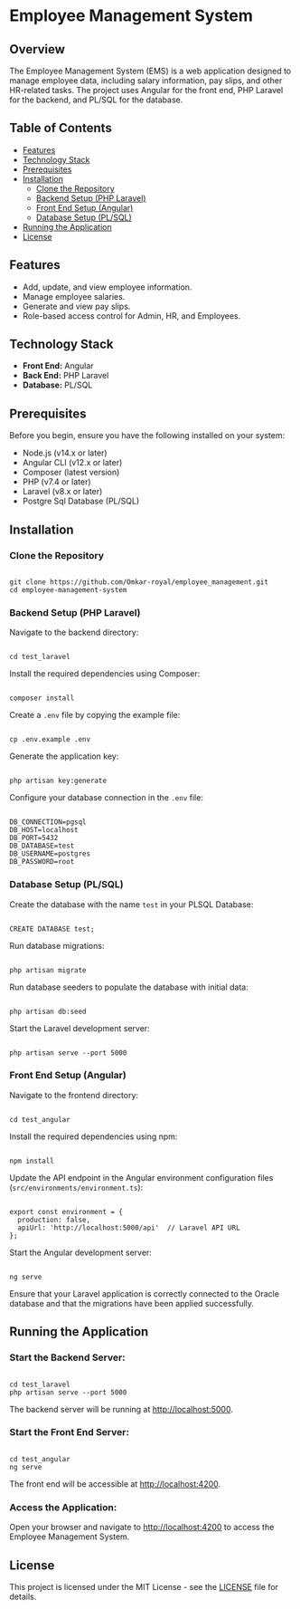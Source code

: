 <h1>Employee Management System</h1>

<h2>Overview</h2>
<p>The Employee Management System (EMS) is a web application designed to manage employee data, including salary information, pay slips, and other HR-related tasks. The project uses Angular for the front end, PHP Laravel for the backend, and PL/SQL for the database.</p>

<h2>Table of Contents</h2>
<ul>
    <li><a href="#features">Features</a></li>
    <li><a href="#technology-stack">Technology Stack</a></li>
    <li><a href="#prerequisites">Prerequisites</a></li>
    <li><a href="#installation">Installation</a>
        <ul>
            <li><a href="#clone-the-repository">Clone the Repository</a></li>
            <li><a href="#backend-setup-php-laravel">Backend Setup (PHP Laravel)</a></li>
            <li><a href="#front-end-setup-angular">Front End Setup (Angular)</a></li>
            <li><a href="#database-setup-plsql">Database Setup (PL/SQL)</a></li>
        </ul>
    </li>
    <li><a href="#running-the-application">Running the Application</a></li>
    <li><a href="#license">License</a></li>
</ul>

<h2 id="features">Features</h2>
<ul>
    <li>Add, update, and view employee information.</li>
    <li>Manage employee salaries.</li>
    <li>Generate and view pay slips.</li>
    <li>Role-based access control for Admin, HR, and Employees.</li>
</ul>

<h2 id="technology-stack">Technology Stack</h2>
<ul>
    <li><strong>Front End:</strong> Angular</li>
    <li><strong>Back End:</strong> PHP Laravel</li>
    <li><strong>Database:</strong> PL/SQL</li>
</ul>

<h2 id="prerequisites">Prerequisites</h2>
<p>Before you begin, ensure you have the following installed on your system:</p>
<ul>
    <li>Node.js (v14.x or later)</li>
    <li>Angular CLI (v12.x or later)</li>
    <li>Composer (latest version)</li>
    <li>PHP (v7.4 or later)</li>
    <li>Laravel (v8.x or later)</li>
    <li>Postgre Sql Database (PL/SQL)</li>
</ul>

<h2 id="installation">Installation</h2>

<h3 id="clone-the-repository">Clone the Repository</h3>
<pre><code>
git clone https://github.com/Omkar-royal/employee_management.git
cd employee-management-system
</code></pre>

<h3 id="backend-setup-php-laravel">Backend Setup (PHP Laravel)</h3>
<p>Navigate to the backend directory:</p>
<pre><code>
cd test_laravel
</code></pre>

<p>Install the required dependencies using Composer:</p>
<pre><code>
composer install
</code></pre>

<p>Create a <code>.env</code> file by copying the example file:</p>
<pre><code>
cp .env.example .env
</code></pre>

<p>Generate the application key:</p>
<pre><code>
php artisan key:generate
</code></pre>

<p>Configure your database connection in the <code>.env</code> file:</p>
<pre><code>
DB_CONNECTION=pgsql
DB_HOST=localhost
DB_PORT=5432
DB_DATABASE=test
DB_USERNAME=postgres
DB_PASSWORD=root
</code></pre>

<h3 id="database-setup-plsql">Database Setup (PL/SQL)</h3>
<p>Create the database with the name <code>test</code> in your PLSQL Database:</p>
<pre><code>
CREATE DATABASE test;
</code></pre>

<p>Run database migrations:</p>
<pre><code>
php artisan migrate
</code></pre>

<p>Run database seeders to populate the database with initial data:</p>
<pre><code>
php artisan db:seed
</code></pre>
<p>Start the Laravel development server:</p>
<pre><code>
php artisan serve --port 5000
</code></pre>

<h3 id="front-end-setup-angular">Front End Setup (Angular)</h3>
<p>Navigate to the frontend directory:</p>
<pre><code>
cd test_angular
</code></pre>

<p>Install the required dependencies using npm:</p>
<pre><code>
npm install
</code></pre>

<p>Update the API endpoint in the Angular environment configuration files (<code>src/environments/environment.ts</code>):</p>
<pre><code>
export const environment = {
  production: false,
  apiUrl: 'http://localhost:5000/api'  // Laravel API URL
};
</code></pre>

<p>Start the Angular development server:</p>
<pre><code>
ng serve
</code></pre>


<p>Ensure that your Laravel application is correctly connected to the Oracle database and that the migrations have been applied successfully.</p>

<h2 id="running-the-application">Running the Application</h2>

<h3>Start the Backend Server:</h3>
<pre><code>
cd test_laravel
php artisan serve --port 5000
</code></pre>
<p>The backend server will be running at <a href="http://localhost:5000">http://localhost:5000</a>.</p>

<h3>Start the Front End Server:</h3>
<pre><code>
cd test_angular
ng serve
</code></pre>
<p>The front end will be accessible at <a href="http://localhost:4200">http://localhost:4200</a>.</p>

<h3>Access the Application:</h3>
<p>Open your browser and navigate to <a href="http://localhost:4200">http://localhost:4200</a> to access the Employee Management System.</p>

<h2 id="license">License</h2>
<p>This project is licensed under the MIT License - see the <a href="LICENSE">LICENSE</a> file for details.</p>

